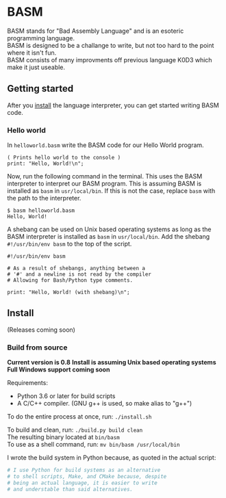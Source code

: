 # BASM

BASM stands for "Bad Assembly Language" and is an esoteric programming language.\
BASM is designed to be a challange to write, but not too hard to the point where it isn't fun.\
BASM consists of many improvments off previous language K0D3 which make it just useable.

## Getting started

After you [install](##Install) the language interpreter, you can get started writing BASM code.

### Hello world

In `helloworld.basm` write the BASM code for our Hello World program.

```
( Prints hello world to the console )
print: "Hello, World!\n";
```

Now, run the following command in the terminal. This uses the BASM interpreter to interpret our BASM program. This is assuming BASM is installed as `basm` in `usr/local/bin`. If this is not the case, replace `basm` with the path to the interpreter.

```
$ basm helloworld.basm
Hello, World!
```

A shebang can be used on Unix based operating systems as long as the BASM interpreter is installed as `basm` in `usr/local/bin`. Add the shebang `#!/usr/bin/env basm` to the top of the script.
```
#!/usr/bin/env basm

# As a result of shebangs, anything between a 
# '#' and a newline is not read by the compiler
# Allowing for Bash/Python type comments.

print: "Hello, World! (with shebang)\n";
```

## Install

(Releases coming soon)

### Build from source

**Current version is 0.8**
**Install is assuming Unix based operating systems**
**Full Windows support coming soon**

Requirements:

* Python 3.6 or later for build scripts
* A C/C++ compiler. (GNU g++ is used, so make alias to "g++")

To do the entire process at once, run: `./install.sh`

To build and clean, run: `./build.py build clean`\
The resulting binary located at `bin/basm`\
To use as a shell command, run: `mv bin/basm /usr/local/bin`

I wrote the build system in Python because, as quoted in the actual script:

```python
# I use Python for build systems as an alternative
# to shell scripts, Make, and CMake because, despite
# being an actual language, it is easier to write 
# and understable than said alternatives.
```

<!--
A Python interpreter of version 3.6 or newer is required to build.\
The C/C++ compilers are editable in the file, but it is setup to use gcc/g++ and to build on MacOS or Linux.
-->


